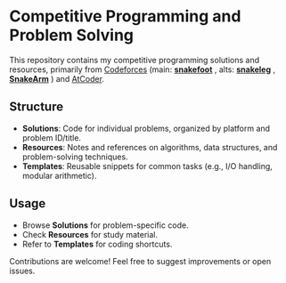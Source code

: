 # Competitive Programming and Problem Solving 

This repository contains my competitive programming solutions and resources, primarily from [Codeforces](https://codeforces.com/) (main: [**snakefoot**](https://codeforces.com/profile/snakefoot) , alts: [**snakeleg**](https://codeforces.com/profile/snakeleg) , [**SnakeArm**](https://codeforces.com/profile/SnakeArm) ) and [AtCoder]((https://atcoder.jp/users/snakefoot)).

## Structure

- **Solutions**: Code for individual problems, organized by platform and problem ID/title.
- **Resources**: Notes and references on algorithms, data structures, and problem-solving techniques.
- **Templates**: Reusable snippets for common tasks (e.g., I/O handling, modular arithmetic).

## Usage

- Browse **Solutions** for problem-specific code.
- Check **Resources** for study material.
- Refer to **Templates** for coding shortcuts.

Contributions are welcome! Feel free to suggest improvements or open issues.

